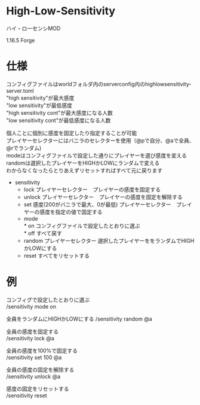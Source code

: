 # High-Low-Sensitivity
ハイ・ローセンシMOD

1.16.5 Forge
# 仕様

コンフィグファイルはworldフォルダ内のserverconfig内のhighlowsensitivity-server.toml  
	"high sensitivity"が最大感度  
	"low sensitivity"が最低感度  
	"high sensitivity cont"が最大感度になる人数  
	"low sensitivity cont"が最低感度になる人数  

個人ことに個別に感度を固定したり指定することが可能  
プレイヤーセレクターにはバニラのセレクターを使用（@pで自分、@aで全員、@rでランダム)  
modeはコンフィグファイルで設定した通りにプレイヤーを選び感度を変える  
randomは選択したプレイヤーをHIGHかLOWにランダムで変える  
わからなくなったらとりあえずリセットすればすべて元に戻ります

* sensitivity
    * lock プレイヤーセレクター　プレイヤーの感度を固定する
    * unlock プレイヤーセレクター　プレイヤーの感度を固定を解除する
    * set 感度(200がバニラで最大、0が最低) プレイヤーセレクター　プレイヤーの感度を指定の値で固定する
    * mode  
          * on コンフィグファイルで設定したとおりに選ぶ  
          * off すべて戻す
    * random プレイヤーセレクター 選択したプレイヤーををランダムでHIGHかLOWにする  
    * reset すべてをリセットする
# 例　
コンフィグで設定したとおりに選ぶ  
/sensitivity mode on

全員をランダムにHIGHかLOWにする
/sensitivity random @a

全員の感度を固定する  
/sensitivity lock @a

全員の感度を100%で固定する  
/sensitivity set 100 @a

全員の感度の固定を解除する  
/sensitivity unlock @a

感度の固定をリセットする  
/sensitivity reset
